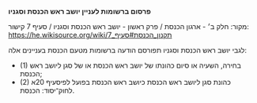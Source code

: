 **פרסום ברשומות לעניין יושב ראש הכנסת וסגניו**

מקור: חלק ב׳ - ארגון הכנסת / פרק ראשון - יושב ראש הכנסת וסגניו / סעיף 7
קישור: https://he.wikisource.org/wiki/תקנון_הכנסת#סעיף_7

לגבי יושב ראש הכנסת וסגניו תפורסם הודעה ברשומות מטעם הכנסת בעניינים אלה:
 * (1) בחירה, השעיה או סיום כהונתו של יושב ראש הכנסת או של סגן ליושב ראש הכנסת;
 * (2) כהונת סגן ליושב ראש הכנסת כיושב ראש הכנסת בפועל לפיסעיף 20א לחוק־יסוד: הכנסת.